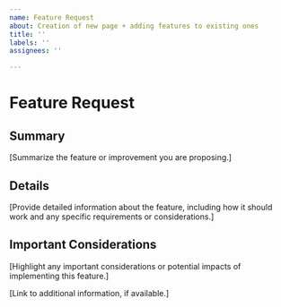 ```yaml
---
name: Feature Request
about: Creation of new page + adding features to existing ones
title: ''
labels: ''
assignees: ''

---
```


# Feature Request

## Summary
[Summarize the feature or improvement you are proposing.]

## Details
[Provide detailed information about the feature, including how it should work and any specific requirements or considerations.]

## Important Considerations
[Highlight any important considerations or potential impacts of implementing this feature.]

[Link to additional information, if available.]
